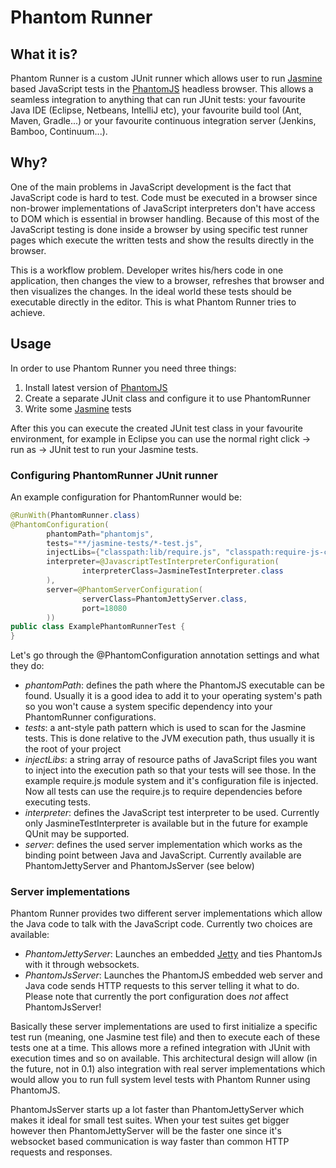 Phantom Runner
==============

What it is?
-----------

Phantom Runner is a custom JUnit runner which allows user to run [Jasmine](http://pivotal.github.com/jasmine/) based JavaScript tests in the [PhantomJS](http://phantomjs.org/) headless browser. This allows a seamless integration to anything that can run JUnit tests: your favourite Java IDE (Eclipse, Netbeans, IntelliJ etc), your favourite build tool (Ant, Maven, Gradle...) or your favourite continuous integration server (Jenkins, Bamboo, Continuum...).

Why?
----

One of the main problems in JavaScript development is the fact that JavaScript code is hard to test. Code must be executed in a browser since non-brower implementations of JavaScript interpreters don't have access to DOM which is essential in browser handling. Because of this most of the JavaScript testing is done inside a browser by using specific test runner pages which execute the written tests and show the results directly in the browser.

This is a workflow problem. Developer writes his/hers code in one application, then changes the view to a browser, refreshes that browser and then visualizes the changes. In the ideal world these tests should be executable directly in the editor. This is what Phantom Runner tries to achieve.

Usage
-----

In order to use Phantom Runner you need three things:

1. Install latest version of [PhantomJS](http://phantomjs.org/)
2. Create a separate JUnit class and configure it to use PhantomRunner
3. Write some [Jasmine](http://pivotal.github.com/jasmine/) tests

After this you can execute the created JUnit test class in your favourite environment, for example in Eclipse you can use the normal right click -> run as -> JUnit test to run your Jasmine tests.

### Configuring PhantomRunner JUnit runner

An example configuration for PhantomRunner would be:

```java
@RunWith(PhantomRunner.class)
@PhantomConfiguration(
		phantomPath="phantomjs", 
		tests="**/jasmine-tests/*-test.js",
		injectLibs={"classpath:lib/require.js", "classpath:require-js-config.js"},
		interpreter=@JavascriptTestInterpreterConfiguration(
				interpreterClass=JasmineTestInterpreter.class
		),
		server=@PhantomServerConfiguration(
				serverClass=PhantomJettyServer.class,
				port=18080
		))
public class ExamplePhantomRunnerTest {
}
```

Let's go through the @PhantomConfiguration annotation settings and what they do:

- *phantomPath*: defines the path where the PhantomJS executable can be found. Usually it is a good idea to add it to your operating system's path so you won't cause a system specific dependency into your PhantomRunner configurations.
- *tests*: a ant-style path pattern which is used to scan for the Jasmine tests. This is done relative to the JVM execution path, thus usually it is the root of your project
- *injectLibs*: a string array of resource paths of JavaScript files you want to inject into the execution path so that your tests will see those. In the example require.js module system and it's configuration file is injected. Now all tests can use the require.js to require dependencies before executing tests.
- *interpreter*: defines the JavaScript test interpreter to be used. Currently only JasmineTestInterpreter is available but in the future for example QUnit may be supported.
- *server*: defines the used server implementation which works as the binding point between Java and JavaScript. Currently available are PhantomJettyServer and PhantomJsServer (see below)

### Server implementations

Phantom Runner provides two different server implementations which allow the Java code to talk with the JavaScript code. Currently two choices are available:

- *PhantomJettyServer*: Launches an embedded [Jetty](http://www.eclipse.org/jetty/) and ties PhantomJs with it through websockets.
- *PhantomJsServer*: Launches the PhantomJS embedded web server and Java code sends HTTP requests to this server telling it what to do. Please note that currently the port configuration does *not* affect PhantomJsServer!

Basically these server implementations are used to first initialize a specific test run (meaning, one Jasmine test file) and then to execute each of these tests one at a time. This allows more a refined integration with JUnit with execution times and so on available. This architectural design will allow (in the future, not in 0.1) also integration with real server implementations which would allow you to run full system level tests with Phantom Runner using PhantomJS.

PhantomJsServer starts up a lot faster than PhantomJettyServer which makes it ideal for small test suites. When your test suites get bigger however then PhantomJettyServer will be the faster one since it's websocket based communication is way faster than common HTTP requests and responses.
